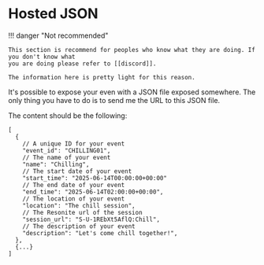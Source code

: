 # Hosted JSON

!!! danger "Not recommended"

    This section is recommend for peoples who know what they are doing. If you don't know what
    you are doing please refer to [[discord]].

    The information here is pretty light for this reason.

It's possible to expose your even with a JSON file exposed somewhere. The only thing you have to do
is to send me the URL to this JSON file.

The content should be the following:

```
[
  {
    // A unique ID for your event
    "event_id": "CHILLING01",
    // The name of your event
    "name": "Chilling",
    // The start date of your event
    "start_time": "2025-06-14T00:00:00+00:00"
    // The end date of your event
    "end_time": "2025-06-14T02:00:00+00:00",
    // The location of your event
    "location": "The chill session",
    // The Resonite url of the session
    "session_url": "S-U-1REbXt5AflQ:Chill",
    // The description of your event
    "description": "Let's come chill together!",
  },
  {...}
]
```